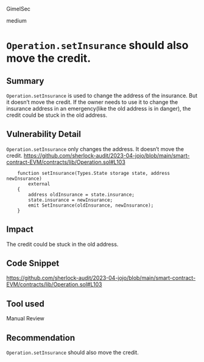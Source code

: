 GimelSec

medium

# `Operation.setInsurance` should also move the credit.

## Summary

`Operation.setInsurance` is used to change the address of the insurance. But it doesn’t move the credit. If the owner needs to use it to change the insurance address in an emergency(like the old address is in danger), the credit could be stuck in the old address.

## Vulnerability Detail

`Operation.setInsurance` only changes the address. It doesn’t move the credit.
https://github.com/sherlock-audit/2023-04-jojo/blob/main/smart-contract-EVM/contracts/lib/Operation.sol#L103
```solidity
    function setInsurance(Types.State storage state, address newInsurance)
        external
    {
        address oldInsurance = state.insurance;
        state.insurance = newInsurance;
        emit SetInsurance(oldInsurance, newInsurance);
    }
```

## Impact

The credit could be stuck in the old address.

## Code Snippet

https://github.com/sherlock-audit/2023-04-jojo/blob/main/smart-contract-EVM/contracts/lib/Operation.sol#L103

## Tool used

Manual Review

## Recommendation

`Operation.setInsurance` should also move the credit.
